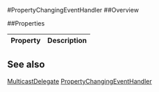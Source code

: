 #PropertyChangingEventHandler
##Overview



##Properties
<table class="table table-condensed table-bordered">
    <thead>
<tr>
<th>Property</th>
<th>Description</th>
</tr>
</thead>
<tbody>
</tbody></table>



## See also

[MulticastDelegate](MulticastDelegate.html)
[PropertyChangingEventHandler](PropertyChangingEventHandler.html)